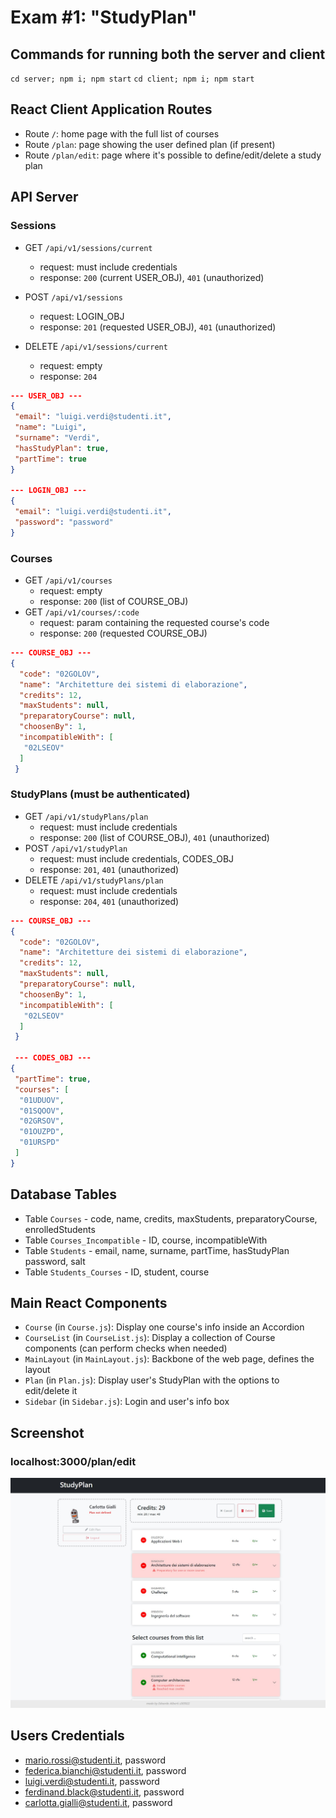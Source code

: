 # Exam #1: "StudyPlan"

## Commands for running both the server and client

`cd server; npm i; npm start`
`cd client; npm i; npm start`

## React Client Application Routes

- Route `/`: home page with the full list of courses
- Route `/plan`: page showing the user defined plan (if present)
- Route `/plan/edit`: page where it's possible to define/edit/delete a study plan

## API Server

### Sessions

- GET `/api/v1/sessions/current`

  - request: must include credentials
  - response: `200` (current USER_OBJ), `401` (unauthorized)

- POST `/api/v1/sessions`

  - request: LOGIN_OBJ
  - response: `201` (requested USER_OBJ), `401` (unauthorized)

- DELETE `/api/v1/sessions/current`
  - request: empty
  - response: `204`

```json
--- USER_OBJ ---
{
 "email": "luigi.verdi@studenti.it",
 "name": "Luigi",
 "surname": "Verdi",
 "hasStudyPlan": true,
 "partTime": true
}

--- LOGIN_OBJ ---
{
 "email": "luigi.verdi@studenti.it",
 "password": "password"
}
```

### Courses

- GET `/api/v1/courses`
  - request: empty
  - response: `200` (list of COURSE_OBJ)
- GET `/api/v1/courses/:code`
  - request: param containing the requested course's code
  - response: `200` (requested COURSE_OBJ)

```json
--- COURSE_OBJ ---
{
  "code": "02GOLOV",
  "name": "Architetture dei sistemi di elaborazione",
  "credits": 12,
  "maxStudents": null,
  "preparatoryCourse": null,
  "choosenBy": 1,
  "incompatibleWith": [
   "02LSEOV"
  ]
 }
```

### StudyPlans (must be authenticated)

- GET `/api/v1/studyPlans/plan`
  - request: must include credentials
  - response: `200` (list of COURSE_OBJ), `401` (unauthorized)
- POST `/api/v1/studyPlan`
  - request: must include credentials, CODES_OBJ
  - response: `201`, `401` (unauthorized)
- DELETE `/api/v1/studyPlans/plan`
  - request: must include credentials
  - response: `204`, `401` (unauthorized)

```json
--- COURSE_OBJ ---
{
  "code": "02GOLOV",
  "name": "Architetture dei sistemi di elaborazione",
  "credits": 12,
  "maxStudents": null,
  "preparatoryCourse": null,
  "choosenBy": 1,
  "incompatibleWith": [
   "02LSEOV"
  ]
 }

 --- CODES_OBJ ---
{
 "partTime": true,
 "courses": [
  "01UDUOV",
  "01SQOOV",
  "02GRSOV",
  "01OUZPD",
  "01URSPD"
 ]
}
```

## Database Tables

- Table `Courses` - code, name, credits, maxStudents, preparatoryCourse, enrolledStudents
- Table `Courses_Incompatible` - ID, course, incompatibleWith
- Table `Students` - email, name, surname, partTime, hasStudyPlan password, salt
- Table `Students_Courses` - ID, student, course

## Main React Components

- `Course` (in `Course.js`): Display one course's info inside an Accordion
- `CourseList` (in `CourseList.js`): Display a collection of Course components (can perform checks when needed)
- `MainLayout` (in `MainLayout.js`): Backbone of the web page, defines the layout
- `Plan` (in `Plan.js`): Display user's StudyPlan with the options to edit/delete it
- `Sidebar` (in `Sidebar.js`): Login and user's info box

## Screenshot

### localhost:3000/plan/edit

![Screenshot3](./img/screenshot_3.jpg)

## Users Credentials

- mario.rossi@studenti.it, password
- federica.bianchi@studenti.it, password
- luigi.verdi@studenti.it, password
- ferdinand.black@studenti.it, password
- carlotta.gialli@studenti.it, password
